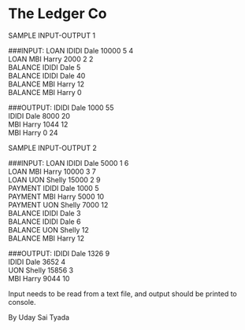 # The Ledger Co

SAMPLE INPUT-OUTPUT 1

###INPUT: 
LOAN IDIDI Dale 10000 5 4 \
LOAN MBI Harry 2000 2 2 \
BALANCE IDIDI Dale 5 \
BALANCE IDIDI Dale 40\
BALANCE MBI Harry 12\
BALANCE MBI Harry 0

###OUTPUT:
IDIDI Dale 1000 55\
IDIDI Dale 8000 20\
MBI Harry 1044 12\
MBI Harry 0 24

SAMPLE INPUT-OUTPUT 2

###INPUT:
LOAN IDIDI Dale 5000 1 6\
LOAN MBI Harry 10000 3 7\
LOAN UON Shelly 15000 2 9\
PAYMENT IDIDI Dale 1000 5\
PAYMENT MBI Harry 5000 10\
PAYMENT UON Shelly 7000 12\
BALANCE IDIDI Dale 3\
BALANCE IDIDI Dale 6\
BALANCE UON Shelly 12\
BALANCE MBI Harry 12

###OUTPUT:
IDIDI Dale 1326 9\
IDIDI Dale 3652 4\
UON Shelly 15856 3\
MBI Harry 9044 10

Input needs to be read from a text file, and output should be printed to console.


By Uday Sai Tyada
